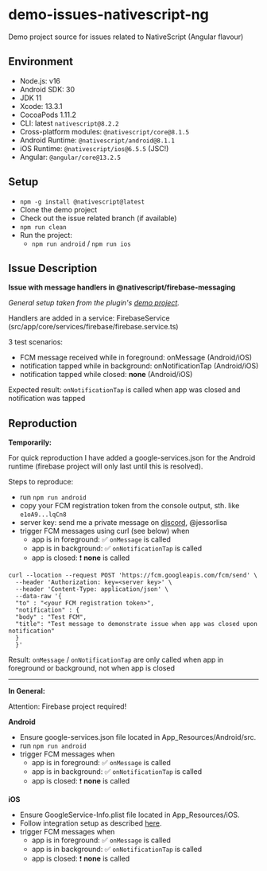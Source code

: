 # demo-issues-nativescript-ng

Demo project source for issues related to NativeScript (Angular flavour)

## Environment

- Node.js: v16
- Android SDK: 30
- JDK 11
- Xcode: 13.3.1
- CocoaPods 1.11.2
- CLI: latest `nativescript@8.2.2`
- Cross-platform modules: `@nativescript/core@8.1.5`
- Android Runtime: `@nativescript/android@8.1.1`
- iOS Runtime: `@nativescript/ios@6.5.5` (JSC!)
- Angular: `@angular/core@13.2.5`

## Setup

- `npm -g install @nativescript@latest`
- Clone the demo project
- Check out the issue related branch (if available)
- `npm run clean`
- Run the project:
    - `npm run android` / `npm run ios`


## Issue Description

**Issue with message handlers in @nativescript/firebase-messaging**

_General setup taken from the plugin's [demo project](https://github.com/NativeScript/firebase/tree/main/apps/demo-angular)._

Handlers are added in a service: FirebaseService (src/app/core/services/firebase/firebase.service.ts)

3 test scenarios:
- FCM message received while in foreground: onMessage (Android/iOS)
- notification tapped while in background: onNotificationTap (Android/iOS)
- notification tapped while closed: **none** (Android/iOS)


Expected result: `onNotificationTap` is called when app was closed and notification was tapped

## Reproduction

**Temporarily:**

For quick reproduction I have added a google-services.json for the Android runtime (firebase project will only last until this is resolved).

Steps to reproduce:
- run `npm run android`
- copy your FCM registration token from the console output, sth. like `e1oA9...lqCn8`
- server key: send me a private message on [discord](https://nativescript.org/discord), @jessorlisa
- trigger FCM messages using curl (see below) when
    - app is in foreground: :white_check_mark: `onMessage` is called
    - app is in background: :white_check_mark: `onNotificationTap` is called
    - app is closed: :exclamation: **none** is called
```
curl --location --request POST 'https://fcm.googleapis.com/fcm/send' \
  --header 'Authorization: key=<server key>' \
  --header 'Content-Type: application/json' \
  --data-raw '{
  "to" : "<your FCM registration token>",
  "notification" : {
  "body" : "Test FCM",
  "title": "Test message to demonstrate issue when app was closed upon notification"
  }
  }'
```

Result: `onMessage` / `onNotificationTap` are only called when app in foreground or background, not when app is closed


-------
**In General:**

Attention: Firebase project required!

**Android**
- Ensure google-services.json file located in App_Resources/Android/src.
- run `npm run android`
- trigger FCM messages when
    - app is in foreground: :white_check_mark: `onMessage` is called
    - app is in background: :white_check_mark: `onNotificationTap` is called
    - app is closed: :exclamation: **none** is called

**iOS**
- Ensure GoogleService-Info.plist file located in App_Resources/iOS.
- Follow integration setup as described [here](https://github.com/NativeScript/firebase/tree/main/packages/firebase-messaging#apple-integration).
- trigger FCM messages when
    - app is in foreground: :white_check_mark: `onMessage` is called
    - app is in background: :white_check_mark: `onNotificationTap` is called
    - app is closed: :exclamation: **none** is called

